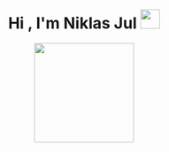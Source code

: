 <h1 align="center">Hi , I'm Niklas Jul <img src="https://media.giphy.com/media/TEnXkcsHrP4YedChhA/giphy.gif" width="35"></h1>


<p align="center">
  <a href="https://github.com/SirJul1337">
    <img height="180em" src="https://github-readme-stats-eight-theta.vercel.app/api/top-langs/?username=SirJul1337&layout=compact&langs_count=8&theme=algolia&include_all_commits=true&count_private=true"/>
  </a>
</p>
